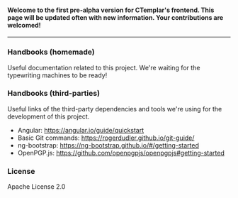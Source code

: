 #### Welcome to the first pre-alpha version for CTemplar's frontend. This page will be updated often with new information. Your contributions are welcomed!

---

### Handbooks (homemade)
Useful documentation related to this project. We're waiting for the typewriting machines to be ready!


### Handbooks (third-parties)
Useful links of the third-party dependencies and tools we're using for the development of this project.
- Angular: https://angular.io/guide/quickstart
- Basic Git commands: https://rogerdudler.github.io/git-guide/
- ng-bootstrap: https://ng-bootstrap.github.io/#/getting-started
- OpenPGP.js: https://github.com/openpgpjs/openpgpjs#getting-started


### License
Apache License 2.0
